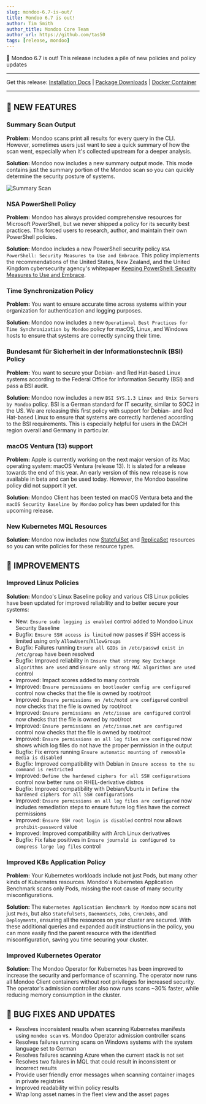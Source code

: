 ```yaml
---
slug: mondoo-6.7-is-out/
title: Mondoo 6.7 is out!
author: Tim Smith
author_title: Mondoo Core Team
author_url: https://github.com/tas50
tags: [release, mondoo]
---
```


🥳 Mondoo 6.7 is out! This release includes a pile of new policies and policy updates

---

Get this release: [Installation Docs](/cnspec/) | [Package Downloads](https://releases.mondoo.com/mondoo/) | [Docker Container](https://hub.docker.com/r/mondoo/client)

---

## 🎉 NEW FEATURES

### Summary Scan Output

**Problem:** Mondoo scans print all results for every query in the CLI. However, sometimes users just want to see a quick summary of how the scan went, especially when it's collected upstream for a deeper analysis.

**Solution:** Mondoo now includes a new summary output mode. This mode contains just the summary portion of the Mondoo scan so you can quickly determine the security posture of systems.

![Summary Scan](/img/releases/2022-07-19-mondoo-6.7-is-out/summary.png)

### NSA PowerShell Policy

**Problem:** Mondoo has always provided comprehensive resources for Microsoft PowerShell, but we never shipped a policy for its security best practices. This forced users to research, author, and maintain their own PowerShell policies.

**Solution:** Mondoo includes a new PowerShell security policy `NSA PowerShell: Security Measures to Use and Embrace`. This policy implements the recommendations of the United States, New Zealand, and the United Kingdom cybersecurity agency's whitepaper [Keeping PowerShell: Security Measures to Use and Embrace](https://media.defense.gov/2022/Jun/22/2003021689/-1/-1/1/CSI_KEEPING_POWERSHELL_SECURITY_MEASURES_TO_USE_AND_EMBRACE_20220622.PDF).

### Time Synchronization Policy

**Problem:** You want to ensure accurate time across systems within your organization for authentication and logging purposes.

**Solution:** Mondoo now includes a new `Operational Best Practices for Time Synchronization by Mondoo` policy for macOS, Linux, and Windows hosts to ensure that systems are correctly syncing their time.

### Bundesamt für Sicherheit in der Informationstechnik (BSI) Policy

**Problem:** You want to secure your Debian- and Red Hat-based Linux systems according to the Federal Office for Information Security (BSI) and pass a BSI audit.

**Solution:** Mondoo now includes a new `BSI SYS.1.3 Linux and Unix Servers by Mondoo` policy. BSI is a German standard for IT security, similar to SOC2 in the US. We are releasing this first policy with support for Debian- and Red Hat-based Linux to ensure that systems are correctly hardened according to the BSI requirements. This is especially helpful for users in the DACH region overall and Germany in particular.

### macOS Ventura (13) support

**Problem:** Apple is currently working on the next major version of its Mac operating system: macOS Ventura (release 13). It is slated for a release towards the end of this year. An early version of this new release is now available in beta and can be used today. However, the Mondoo baseline policy did not support it yet.

**Solution:** Mondoo Client has been tested on macOS Ventura beta and the `macOS Security Baseline by Mondoo` policy has been updated for this upcoming release.

### New Kubernetes MQL Resources

**Solution:** Mondoo now includes new [StatefulSet](/mql/resources/k8s-pack/k8s.statefulset/) and [ReplicaSet](/mql/resources/k8s-pack/k8s.replicaset/) resources so you can write policies for these resource types.

## 🧹 IMPROVEMENTS

### Improved Linux Policies

**Solution:** Mondoo's Linux Baseline policy and various CIS Linux policies have been updated for improved reliability and to better secure your systems:

- New: `Ensure sudo logging is enabled` control added to Mondoo Linux Security Baseline
- Bugfix: `Ensure SSH access is limited` now passes if SSH access is limited using only `AllowUsers`/`AllowGroups`
- Bugfix: Failures running `Ensure all GIDs in /etc/passwd exist in /etc/group` have been resolved
- Bugfix: Improved reliability in `Ensure that strong Key Exchange algorithms are used` and `Ensure only strong MAC algorithms are used` control
- Improved: Impact scores added to many controls
- Improved: `Ensure permissions on bootloader config are configured` control now checks that the file is owned by root/root
- Improved: `Ensure permissions on /etc/motd are configured` control now checks that the file is owned by root/root
- Improved: `Ensure permissions on /etc/issue are configured` control now checks that the file is owned by root/root
- Improved: `Ensure permissions on /etc/issue.net are configured` control now checks that the file is owned by root/root
- Improved: `Ensure permissions on all log files are configured` now shows which log files do not have the proper permission in the output
- Bugfix: Fix errors running `Ensure automatic mounting of removable media is disabled`
- Bugfix: Improved compatibility with Debian in `Ensure access to the su command is restricted`
- Improved: `Define the hardened ciphers for all SSH configurations` control now better runs on RHEL-derivative distros
- Bugfix: Improved compatibility with Debian/Ubuntu in `Define the hardened ciphers for all SSH configurations`
- Improved: `Ensure permissions on all log files are configured` now includes remediation steps to ensure future log files have the correct permissions
- Improved: `Ensure SSH root login is disabled` control now allows `prohibit-password` value
- Improved: Improved compatibility with Arch Linux derivatives
- Bugfix: Fix false positives in `Ensure journald is configured to compress large log files` control

### Improved K8s Application Policy

**Problem:** Your Kubernetes workloads include not just Pods, but many other kinds of Kubernetes resources. Mondoo's Kubernetes Application Benchmark scans only Pods, missing the root cause of many security misconfigurations.

**Solution:** The `Kubernetes Application Benchmark by Mondoo` now scans not just `Pods`, but also `StatefulSets`, `DaemonSets`, `Jobs`, `CronJobs`, and `Deployments`, ensuring all the resources on your cluster are secured. With these additional queries and expanded audit instructions in the policy, you can more easily find the parent resource with the identified misconfiguration, saving you time securing your cluster.

### Improved Kubernetes Operator

**Solution:** The Mondoo Operator for Kubernetes has been improved to increase the security and performance of scanning. The operator now runs all Mondoo Client containers without root privileges for increased security. The operator's admission controller also now runs scans ~30% faster, while reducing memory consumption in the cluster.

## 🐛 BUG FIXES AND UPDATES

- Resolves inconsistent results when scanning Kubernetes manifests using `mondoo scan` vs. Mondoo Operator admission controller scans
- Resolves failures running scans on Windows systems with the system language set to German
- Resolves failures scanning Azure when the current stack is not set
- Resolves two failures in MQL that could result in inconsistent or incorrect results
- Provide user friendly error messages when scanning container images in private registries
- Improved readability within policy results
- Wrap long asset names in the fleet view and the asset pages

